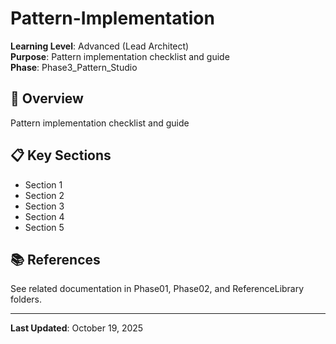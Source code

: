 # Pattern-Implementation

**Learning Level**: Advanced (Lead Architect)  
**Purpose**: Pattern implementation checklist and guide  
**Phase**: Phase3_Pattern_Studio

## 🎯 Overview

Pattern implementation checklist and guide

## 📋 Key Sections

- Section 1
- Section 2
- Section 3
- Section 4
- Section 5

## 📚 References

See related documentation in Phase01, Phase02, and ReferenceLibrary folders.

---

**Last Updated**: October 19, 2025
